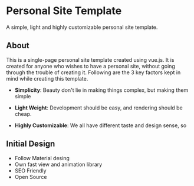 # Personal Site Template
A simple, light and highly customizable personal site template.

## About
This is a single-page personal site template created using vue.js. It is created for anyone who wishes to have a personal site, without going through the trouble of creating it. Following are the 3 key factors kept in mind while creating this template.

- **Simplicity**: Beauty don't lie in making things complex, but making them
simple

- **Light Weight**: Development should be easy, and rendering should be cheap.

- **Highly Customizable**: We all have different taste and design sense, so

## Initial Design


- Follow Material desing
- Own fast view and animation library
- SEO Friendly
- Open Source
